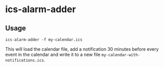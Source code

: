 # ics-alarm-adder

## Usage

```
ics-alarm-adder -f my-calendar.ics
```

This will load the calendar file, add a notification 30 minutes before every event in the calendar and write it to a new file `my-calendar-with-notifications.ics`.